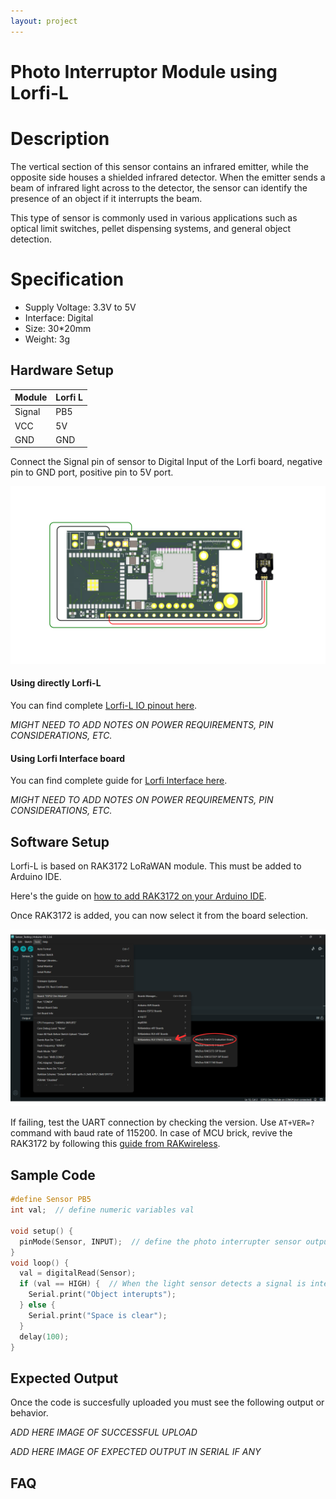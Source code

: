 ```yaml
---
layout: project
---
```


# Photo Interruptor Module using Lorfi-L

# Description

The vertical section of this sensor contains an infrared emitter, while the opposite side houses a shielded infrared detector. When the emitter sends a beam of infrared light across to the detector, the sensor can identify the presence of an object if it interrupts the beam.

This type of sensor is commonly used in various applications such as optical limit switches, pellet dispensing systems, and general object detection.


# Specification

- Supply Voltage: 3.3V to 5V
- Interface: Digital
- Size: 30*20mm
- Weight: 3g


## Hardware Setup

|     Module    |   Lorfi L   |
|---------------|-------------|
| Signal        | PB5         |
| VCC           | 5V          |
| GND           | GND         |

Connect the Signal pin of sensor to Digital Input of the Lorfi board, negative pin to GND port, positive pin to 5V port.

<p style="text-align: center;">
  <img src="\assets\Images\LORFI_Components\Lorfi-L_Modules\9.png" alt="Centered Image" width="900" />
</p>

#### Using directly Lorfi-L

You can find complete <a href="/docs/Hardware_Guide.html">Lorfi-L IO pinout here</a>.

*MIGHT NEED TO ADD NOTES ON POWER REQUIREMENTS, PIN CONSIDERATIONS, ETC.*

#### Using Lorfi Interface board

You can find complete guide for <a href="/docs/Hardware_Guide.html">Lorfi Interface here</a>.

*MIGHT NEED TO ADD NOTES ON POWER REQUIREMENTS, PIN CONSIDERATIONS, ETC.*

## Software Setup

Lorfi-L is based on RAK3172 LoRaWAN module. This must be added to Arduino IDE.

Here's the guide on <a href="/docs/Software_Guide.html">how to add RAK3172 on your Arduino IDE</a>.

Once RAK3172 is added, you can now select it from the board selection.

<p style="text-align: center;">
  <img src="\assets\Images\LORFI_Components\Software-Guide_Images\Software_Guide4.png" alt="Centered Image" width="900" />
</p>

If failing, test the UART connection by checking the version. Use `AT+VER=?` command with baud rate of 115200. In case of MCU brick, revive the RAK3172 by following this [guide from RAKwireless](https://learn.rakwireless.com/hc/en-us/articles/26687606549911-How-To-Guide-STM32CubeProgrammer-for-RAK-Modules).

## **Sample Code**
```c
#define Sensor PB5
int val;  // define numeric variables val

void setup() {
  pinMode(Sensor, INPUT);  // define the photo interrupter sensor output interface
}
void loop() {
  val = digitalRead(Sensor);
  if (val == HIGH) {  // When the light sensor detects a signal is interrupted, it prints alerts.
    Serial.print("Object interupts");
  } else {
    Serial.print("Space is clear");
  }
  delay(100);
}
```

## Expected Output

Once the code is succesfully uploaded you must see the following output or behavior.

*ADD HERE IMAGE OF SUCCESSFUL UPLOAD*

*ADD HERE IMAGE OF EXPECTED OUTPUT IN SERIAL IF ANY*

## FAQ
